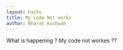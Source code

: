 ```yaml
---
layout: haiku
title: My code Not works 
author: Bharat Kushwah
---
```


What is happening ?
My code not workes ??
